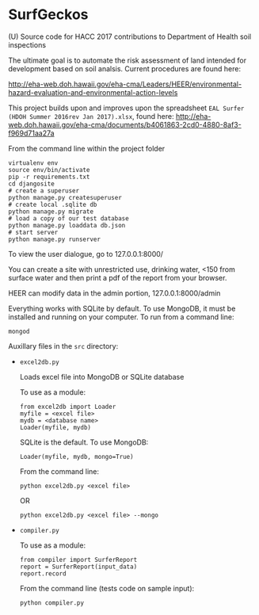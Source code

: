 # SurfGeckos
(U) Source code for HACC 2017 contributions to Department of Health soil inspections

The ultimate goal is to automate the risk assessment of land intended for development based on soil analsis. Current procedures are found here:

 http://eha-web.doh.hawaii.gov/eha-cma/Leaders/HEER/environmental-hazard-evaluation-and-environmental-action-levels

This project builds upon and improves upon the spreadsheet `EAL Surfer (HDOH Summer 2016rev Jan 2017).xlsx`, found here: http://eha-web.doh.hawaii.gov/eha-cma/documents/b4061863-2cd0-4880-8af3-f969d71aa27a



From the command line within the project folder
```
virtualenv env
source env/bin/activate
pip -r requirements.txt
cd djangosite
# create a superuser
python manage.py createsuperuser
# create local .sqlite db
python manage.py migrate
# load a copy of our test database
python manage.py loaddata db.json
# start server
python manage.py runserver
```

To view the user dialogue, go to 127.0.0.1:8000/

You can create a site with unrestricted use, drinking water, <150 from surface water and then print a pdf of the report from your browser.

HEER can modify data in the admin portion, 127.0.0.1:8000/admin

Everything works with SQLite by default. To use MongoDB, it must be installed and running on your computer. To run from a command line:
```
mongod
```

Auxillary files in the `src` directory:

* `excel2db.py`

	Loads excel file into MongoDB or SQLite database
	
	To use as a module:
	```
	from excel2db import Loader
	myfile = <excel file>
	mydb = <database name>
	Loader(myfile, mydb)
	```
	
	SQLite is the default. To use MongoDB:
	
	`Loader(myfile, mydb, mongo=True)`
	
	From the command line:

	`python excel2db.py <excel file>`
	
	OR
	
	`python excel2db.py <excel file> --mongo`

* `compiler.py`

	To use as a module:
	```
	from compiler import SurferReport
	report = SurferReport(input_data)
	report.record
	```

	From the command line (tests code on sample input):
	
	`python compiler.py`
